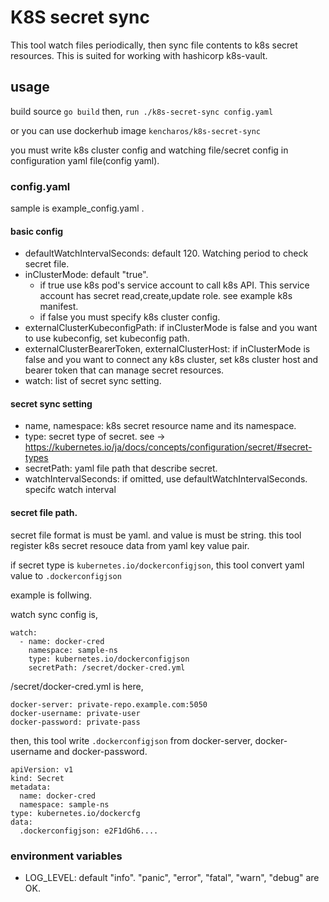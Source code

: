 K8S secret sync
===============

This tool watch files periodically, then sync file contents to k8s secret resources.
This is suited for working with hashicorp k8s-vault. 

## usage

build source `go build`
then, `run ./k8s-secret-sync config.yaml` 

or you can use dockerhub image `kencharos/k8s-secret-sync` 

you must write k8s cluster config and watching file/secret config in configuration yaml file(config yaml).

### config.yaml

sample is example_config.yaml .

#### basic config

+ defaultWatchIntervalSeconds: default 120. Watching period to check secret file.
+ inClusterMode: default "true". 
    + if true use k8s pod's service account to call k8s API. This service account has secret read,create,update role. see example k8s manifest.
    + if false you must specify k8s cluster config.
+ externalClusterKubeconfigPath: if inClusterMode is false and you want to use kubeconfig, set kubeconfig path.
+ externalClusterBearerToken, externalClusterHost: if inClusterMode is false and you want to connect any k8s cluster, set k8s cluster host and bearer token that can manage secret resources.
+ watch: list of secret sync setting.

#### secret sync setting

+ name, namespace: k8s secret resource name and its namespace.
+ type: secret type of secret. see -> https://kubernetes.io/ja/docs/concepts/configuration/secret/#secret-types
+ secretPath: yaml file path that describe secret.
+ watchIntervalSeconds: if omitted, use defaultWatchIntervalSeconds. specifc watch interval

#### secret file path.

secret file format is must be yaml. and value is must be string.
this tool register k8s secret resouce data from yaml key value pair.

if secret type is `kubernetes.io/dockerconfigjson`, this tool convert yaml value to `.dockerconfigjson`

example is follwing.



watch sync config is,

```
watch:
  - name: docker-cred
    namespace: sample-ns
    type: kubernetes.io/dockerconfigjson
    secretPath: /secret/docker-cred.yml
```

/secret/docker-cred.yml is here,

```
docker-server: private-repo.example.com:5050
docker-username: private-user
docker-password: private-pass
```

then, this tool write `.dockerconfigjson` from docker-server, docker-username and docker-password.

```
apiVersion: v1
kind: Secret
metadata:
  name: docker-cred
  namespace: sample-ns
type: kubernetes.io/dockercfg
data:
  .dockerconfigjson: e2F1dGh6....
```


### environment variables

+ LOG_LEVEL: default "info".  "panic", "error", "fatal", "warn", "debug" are OK.